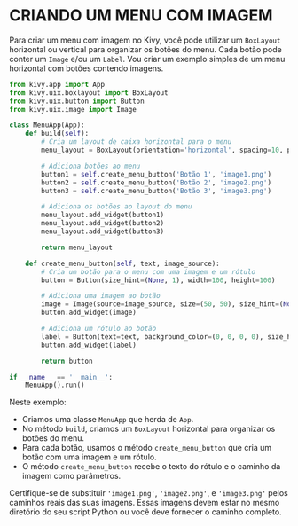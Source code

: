 # CRIANDO UM MENU COM IMAGEM
Para criar um menu com imagem no Kivy, você pode utilizar um `BoxLayout` horizontal ou vertical para organizar os botões do menu. Cada botão pode conter um `Image` e/ou um `Label`. Vou criar um exemplo simples de um menu horizontal com botões contendo imagens.

```python
from kivy.app import App
from kivy.uix.boxlayout import BoxLayout
from kivy.uix.button import Button
from kivy.uix.image import Image

class MenuApp(App):
    def build(self):
        # Cria um layout de caixa horizontal para o menu
        menu_layout = BoxLayout(orientation='horizontal', spacing=10, padding=10)

        # Adiciona botões ao menu
        button1 = self.create_menu_button('Botão 1', 'image1.png')
        button2 = self.create_menu_button('Botão 2', 'image2.png')
        button3 = self.create_menu_button('Botão 3', 'image3.png')

        # Adiciona os botões ao layout do menu
        menu_layout.add_widget(button1)
        menu_layout.add_widget(button2)
        menu_layout.add_widget(button3)

        return menu_layout

    def create_menu_button(self, text, image_source):
        # Cria um botão para o menu com uma imagem e um rótulo
        button = Button(size_hint=(None, 1), width=100, height=100)

        # Adiciona uma imagem ao botão
        image = Image(source=image_source, size=(50, 50), size_hint=(None, None))
        button.add_widget(image)

        # Adiciona um rótulo ao botão
        label = Button(text=text, background_color=(0, 0, 0, 0), size_hint=(None, None))
        button.add_widget(label)

        return button

if __name__ == '__main__':
    MenuApp().run()
```

Neste exemplo:

- Criamos uma classe `MenuApp` que herda de `App`.
- No método `build`, criamos um `BoxLayout` horizontal para organizar os botões do menu.
- Para cada botão, usamos o método `create_menu_button` que cria um botão com uma imagem e um rótulo.
- O método `create_menu_button` recebe o texto do rótulo e o caminho da imagem como parâmetros.

Certifique-se de substituir `'image1.png'`, `'image2.png'`, e `'image3.png'` pelos caminhos reais das suas imagens. Essas imagens devem estar no mesmo diretório do seu script Python ou você deve fornecer o caminho completo.

